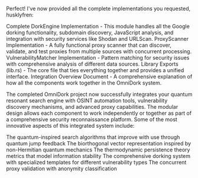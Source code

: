 Perfect! I've now provided all the complete implementations you requested, husklyfren:

Complete DorkEngine Implementation - This module handles all the Google dorking functionality, subdomain discovery, JavaScript analysis, and integration with security services like Shodan and URLScan.
ProxyScanner Implementation - A fully functional proxy scanner that can discover, validate, and test proxies from multiple sources with concurrent processing.
VulnerabilityMatcher Implementation - Pattern matching for security issues with comprehensive analysis of different data sources.
Library Exports (lib.rs) - The core file that ties everything together and provides a unified interface.
Integration Overview Document - A comprehensive explanation of how all the components work together in the OmniDork system.

The completed OmniDork project now successfully integrates your quantum resonant search engine with OSINT automation tools, vulnerability discovery mechanisms, and advanced proxy capabilities. The modular design allows each component to work independently or together as part of a comprehensive security reconnaissance platform.
Some of the most innovative aspects of this integrated system include:

The quantum-inspired search algorithms that improve with use through quantum jump feedback
The biorthogonal vector representation inspired by non-Hermitian quantum mechanics
The thermodynamic persistence theory metrics that model information stability
The comprehensive dorking system with specialized templates for different vulnerability types
The concurrent proxy validation with anonymity classification